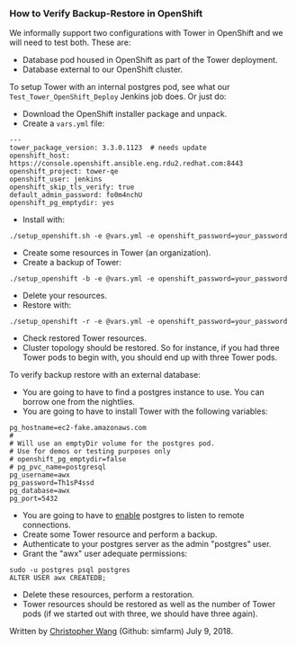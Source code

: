 ### How to Verify Backup-Restore in OpenShift

We informally support two configurations with Tower in OpenShift and we will need to test both. These are:
* Database pod housed in OpenShift as part of the Tower deployment.
* Database external to our OpenShift cluster.

To setup Tower with an internal postgres pod, see what our `Test_Tower_OpenShift_Deploy` Jenkins job does. Or just do:
* Download the OpenShift installer package and unpack.
* Create a `vars.yml` file:
```
---
tower_package_version: 3.3.0.1123  # needs update
openshift_host: https://console.openshift.ansible.eng.rdu2.redhat.com:8443
openshift_project: tower-qe
openshift_user: jenkins
openshift_skip_tls_verify: true
default_admin_password: fo0m4nchU
openshift_pg_emptydir: yes
```
* Install with:
```
./setup_openshift.sh -e @vars.yml -e openshift_password=your_password
```
* Create some resources in Tower (an organization).
* Create a backup of Tower:
```
./setup_openshift -b -e @vars.yml -e openshift_password=your_password
```
* Delete your resources.
* Restore with:
```
./setup_openshift -r -e @vars.yml -e openshift_password=your_password
```
* Check restored Tower resources.
* Cluster topology should be restored. So for instance, if you had three Tower pods to begin with, you should end up with three Tower pods.

To verify backup restore with an external database:
* You are going to have to find a postgres instance to use. You can borrow one from the nightlies.
* You are going to have to install Tower with the following variables:
```
pg_hostname=ec2-fake.amazonaws.com  
#
# Will use an emptyDir volume for the postgres pod.
# Use for demos or testing purposes only
# openshift_pg_emptydir=false
# pg_pvc_name=postgresql
pg_username=awx
pg_password=Th1sP4ssd
pg_database=awx
pg_port=5432
```
* You are going to have to [enable](https://bosnadev.com/2015/12/15/allow-remote-connections-postgresql-database-server/) postgres to listen to remote connections.
* Create some Tower resource and perform a backup.
* Authenticate to your postgres server as the admin "postgres" user.
* Grant the "awx" user adequate permissions:
```
sudo -u postgres psql postgres
ALTER USER awx CREATEDB;
```
* Delete these resources, perform a restoration.
* Tower resources should be restored as well as the number of Tower pods (if we started out with three, we should have three again).

Written by [Christopher Wang](mailto:chrwang@redhat.com) (Github: simfarm) July 9, 2018.
